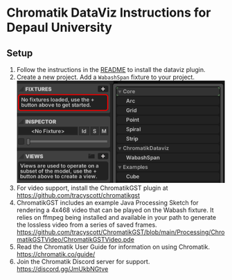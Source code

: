 # Chromatik DataViz Instructions for Depaul University

## Setup
1. Follow the instructions in the [README](README.md) to install the dataviz plugin.
2. Create a new project. Add a `WabashSpan` fixture to your project.![Wabash Fixture](assets/datavizfixture.png) 
2. For video support, install the ChromatikGST plugin at https://github.com/tracyscott/chromatikgst
3. ChromatikGST includes an example Java Processing Sketch for rendering a 4x468 video that can be played on the Wabash fixture.  It relies on ffmpeg being installed and available in your path to generate the lossless video from a series of saved frames.  
https://github.com/tracyscott/ChromatikGST/blob/main/Processing/ChromatikGSTVideo/ChromatikGSTVideo.pde
4. Read the Chromatik User Guide for information on using Chromatik.  https://chromatik.co/guide/
5. Join the Chromatik Discord server for support.  https://discord.gg/JmUkbNGtve




